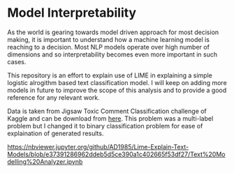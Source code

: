 # Model Interpretability

As the world is gearing towards model driven approach for most decision making, it is important to understand how a machine learning model is reaching to a decision. Most NLP models operate over high number of dimensions and so interpretability becomes even more important in such cases. 

This repository is an effort to explain use of LIME in explaining a simple logistic alrogithm based text classification model. I will keep on adding more models in future to improve the scope of this analysis and to provide a good reference for any relevant work.

Data is taken from Jigsaw Toxic Comment Classification challenge of Kaggle and can be download from [here](https://www.kaggle.com/c/jigsaw-toxic-comment-classification-challenge). This problem was a multi-label problem but I changed it to binary classification problem for ease of explaination of generated results. 

https://nbviewer.jupyter.org/github/AD1985/Lime-Explain-Text-Models/blob/e37391286962ddeb5d5ce390a1c402665f53df27/Text%20Modelling%20Analyzer.ipynb
